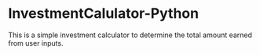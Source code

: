 # InvestmentCalulator-Python
This is a simple investment calculator to determine the total amount earned from user inputs.
